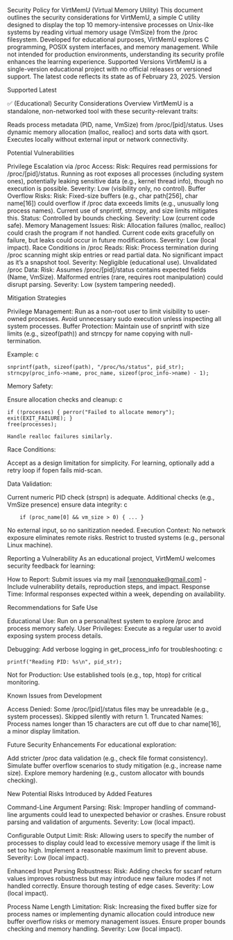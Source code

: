 Security Policy for VirtMemU (Virtual Memory Utility)
This document outlines the security considerations for VirtMemU, a simple C utility designed to display the top 10 memory-intensive processes on Unix-like systems by reading virtual memory usage (VmSize) from the /proc filesystem. Developed for educational purposes, VirtMemU explores C programming, POSIX system interfaces, and memory management. While not intended for production environments, understanding its security profile enhances the learning experience.
Supported Versions
VirtMemU is a single-version educational project with no official releases or versioned support. The latest code reflects its state as of February 23, 2025.
Version
	
Supported
Latest
	
✅ (Educational)
Security Considerations
Overview
VirtMemU is a standalone, non-networked tool with these security-relevant traits:

  Reads process metadata (PID, name, VmSize) from /proc/[pid]/status.
  Uses dynamic memory allocation (malloc, realloc) and sorts data with qsort.
  Executes locally without external input or network connectivity.

Potential Vulnerabilities

  Privilege Escalation via /proc Access:
      Risk: Requires read permissions for /proc/[pid]/status. Running as root exposes all processes (including system ones), potentially leaking sensitive data (e.g., kernel thread info), though no execution is possible.
      Severity: Low (visibility only, no control).
  Buffer Overflow Risks:
      Risk: Fixed-size buffers (e.g., char path[256], char name[16]) could overflow if /proc data exceeds limits (e.g., unusually long process names). Current use of snprintf, strncpy, and size limits mitigates this.
      Status: Controlled by bounds checking.
      Severity: Low (current code safe).
  Memory Management Issues:
      Risk: Allocation failures (malloc, realloc) could crash the program if not handled. Current code exits gracefully on failure, but leaks could occur in future modifications.
      Severity: Low (local impact).
  Race Conditions in /proc Reads:
      Risk: Process termination during /proc scanning might skip entries or read partial data. No significant impact as it’s a snapshot tool.
      Severity: Negligible (educational use).
  Unvalidated /proc Data:
      Risk: Assumes /proc/[pid]/status contains expected fields (Name, VmSize). Malformed entries (rare, requires root manipulation) could disrupt parsing.
      Severity: Low (system tampering needed).

Mitigation Strategies

  Privilege Management:
      Run as a non-root user to limit visibility to user-owned processes.
        Avoid unnecessary sudo execution unless inspecting all system processes.
  Buffer Protection:
      Maintain use of snprintf with size limits (e.g., sizeof(path)) and strncpy for name copying with null-termination.
      
  Example:
  c

    snprintf(path, sizeof(path), "/proc/%s/status", pid_str);
    strncpy(proc_info->name, proc_name, sizeof(proc_info->name) - 1);

Memory Safety:

Ensure allocation checks and cleanup:
c

    if (!processes) { perror("Failed to allocate memory"); exit(EXIT_FAILURE); }
    free(processes);

    Handle realloc failures similarly.

Race Conditions:

Accept as a design limitation for simplicity. For learning, optionally add a retry loop if fopen fails mid-scan.

Data Validation:

Current numeric PID check (strspn) is adequate. Additional checks (e.g., VmSize presence) ensure data integrity:
c

        if (proc_name[0] && vm_size > 0) { ... }

No external input, so no sanitization needed.
Execution Context:
No network exposure eliminates remote risks.
Restrict to trusted systems (e.g., personal Linux machine).

Reporting a Vulnerability
As an educational project, VirtMemU welcomes security feedback for learning:

  How to Report: Submit issues via my mail [xenonquake@gmail.com] - Include vulnerability details, reproduction steps, and impact.
  Response Time: Informal responses expected within a week, depending on availability.

Recommendations for Safe Use

  Educational Use: Run on a personal/test system to explore /proc and process memory safely.
  User Privileges: Execute as a regular user to avoid exposing system process details.
  
  Debugging: Add verbose logging in get_process_info for troubleshooting:
  c

    printf("Reading PID: %s\n", pid_str);

  Not for Production: Use established tools (e.g., top, htop) for critical monitoring.

Known Issues from Development

Access Denied: Some /proc/[pid]/status files may be unreadable (e.g., system processes). Skipped silently with return 1.
Truncated Names: Process names longer than 15 characters are cut off due to char name[16], a minor display limitation.

Future Security Enhancements
For educational exploration:

  Add stricter /proc data validation (e.g., check file format consistency).
  Simulate buffer overflow scenarios to study mitigation (e.g., increase name size).
  Explore memory hardening (e.g., custom allocator with bounds checking).

New Potential Risks Introduced by Added Features

  Command-Line Argument Parsing:
      Risk: Improper handling of command-line arguments could lead to unexpected behavior or crashes. Ensure robust parsing and validation of arguments.
      Severity: Low (local impact).

  Configurable Output Limit:
      Risk: Allowing users to specify the number of processes to display could lead to excessive memory usage if the limit is set too high. Implement a reasonable maximum limit to prevent abuse.
      Severity: Low (local impact).

  Enhanced Input Parsing Robustness:
      Risk: Adding checks for sscanf return values improves robustness but may introduce new failure modes if not handled correctly. Ensure thorough testing of edge cases.
      Severity: Low (local impact).

  Process Name Length Limitation:
      Risk: Increasing the fixed buffer size for process names or implementing dynamic allocation could introduce new buffer overflow risks or memory management issues. Ensure proper bounds checking and memory handling.
      Severity: Low (local impact).
